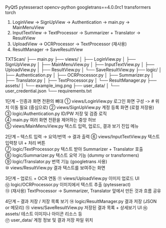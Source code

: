 PyQt5
pytesseract
opencv-python
googletrans==4.0.0rc1
transformers
torch

1. LoginView → SignUpView → Authentication → main.py → MainMenuView
2. InputTextView → TextProcessor → Summarizer + Translator → ResultView
3. UploadView → OCRProcessor → TextProcessor (재사용)
4. ResultManager → SaveResultView

TXTScan/
├── main.py
├── views/
│   ├── LoginView.py
│   ├── SignUpView.py
│   ├── MainMenuView.py
│   ├── InputTextView.py
│   ├── UploadView.py
│   ├── ResultView.py
│   └── SaveResultView.py
├── logic/
│   ├── Authentication.py
│   ├── OCRProcessor.py
│   ├── Summarizer.py
│   ├── Translator.py
│   ├── TextProcessor.py
│   └── ResultManager.py
├── assets/
│   └── example_img.png
├── user_data/
│   └── user_credential.json
└── requirements.txt

1단계 – 인증과 화면 전환의 뼈대
① views/LoginView.py	로그인 화면 구성 -> # 위치 이동 필요 (중심으로)
② views/SignUpView.py	계정 등록 화면 (로컬 저장용)	
③ logic/Authentication.py	ID/PW 저장 및 검증 로직	
④ main.py	여러 화면 전환을 제어하는 중앙 허브	
⑤ views/MainMenuView.py	텍스트 입력, 업로드, 결과 보기 진입 메뉴

2단계 – 텍스트 입력 → 요약/번역 → 결과 출력
⑥ views/InputTextView.py	텍스트 입력창 UI + 처리 버튼	
⑦ logic/TextProcessor.py	텍스트 받아 Summarizer + Translator 호출	
⑧ logic/Summarizer.py	텍스트 요약 기능 (dummy or transformers)	
⑨ logic/Translator.py	번역 기능 (googletrans 사용)	
⑩ views/ResultView.py	결과 텍스트를 보여주는 화면

3단계 – 업로드 + OCR 연동
⑪ views/UploadView.py	이미지 업로드 UI	
⑫ logic/OCRProcessor.py	이미지에서 텍스트 추출 (pytesseract)	
⑬ (재사용) TextProcessor → Summarizer, Translator	앞에서 만든 것과 흐름 공유

4단계 – 결과 저장 / 저장 목록 보기
⑭ logic/ResultManager.py	결과 저장 (JSON or 메모리)	
⑮ views/SaveResultView.py	저장된 결과 목록 + 상세보기 UI	
⑯ assets/	테스트 이미지나 아이콘 리소스 등	
⑰ user_data/	계정 정보 및 결과 저장 파일 위치	